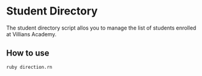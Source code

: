 # Student Directory #

The student directory script allos you to manage the list of students enrolled at Villians Academy.

## How to use ##

```shell
ruby direction.rn
```
